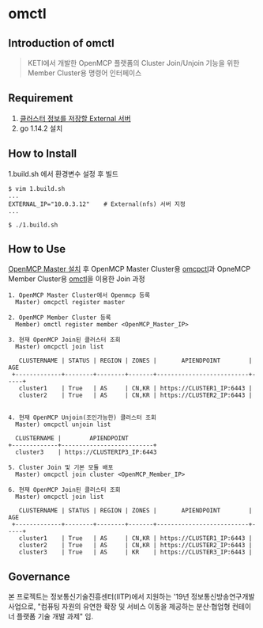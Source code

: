 # omctl

## Introduction of omctl

> KETI에서 개발한 OpenMCP 플랫폼의 Cluster Join/Unjoin 기능을 위한 Member Cluster용 명령어 인터페이스
>

## Requirement
1. [클러스터 정보를 저장할 External 서버](https://github.com/openmcp/external)
1. go 1.14.2 설치


## How to Install
1.build.sh 에서 환경변수 설정 후 빌드
```
$ vim 1.build.sh
...
EXTERNAL_IP="10.0.3.12"    # External(nfs) 서버 지정
...

$ ./1.build.sh
```

## How to Use
[OpenMCP Master 설치](https://github.com/openmcp/openmcp) 후 OpenMCP Master Cluster용 [omcpctl](https://github.com/openmcp/openmcp/tree/master/omcpctl)과 OpneMCP Member Cluster용 [omctl](https://github.com/openmcp/openmcp-cli)을 이용한 Join 과정


```
1. OpenMCP Master Cluster에서 Openmcp 등록 
  Master) omcpctl register master

2. OpenMCP Member Cluster 등록
  Member) omctl register member <OpenMCP_Master_IP>

3. 현재 OpenMCP Join된 클러스터 조회
  Master) omcpctl join list

   CLUSTERNAME | STATUS | REGION | ZONES |       APIENDPOINT        | AGE  
 +-------------+--------+--------+-------+--------------------------+-----+
   cluster1    | True   | AS     | CN,KR | https://CLUSTER1_IP:6443 |      
   cluster2    | True   | AS     | CN,KR | https://CLUSTER2_IP:6443 |      


4. 현재 OpenMCP Unjoin(조인가능한) 클러스터 조회 
  Master) omcpctl unjoin list

  CLUSTERNAME |        APIENDPOINT        
+-------------+--------------------------+
  cluster3    | https://CLUSTERIP3_IP:6443  

5. Cluster Join 및 기본 모듈 배포
  Master) omcpctl join cluster <OpenMCP_Member_IP>

6. 현재 OpenMCP Join된 클러스터 조회
  Master) omcpctl join list

   CLUSTERNAME | STATUS | REGION | ZONES |       APIENDPOINT        | AGE  
 +-------------+--------+--------+-------+--------------------------+-----+
   cluster1    | True   | AS     | CN,KR | https://CLUSTER1_IP:6443 |      
   cluster2    | True   | AS     | CN,KR | https://CLUSTER2_IP:6443 |      
   cluster3    | True   | AS     | KR    | https://CLUSTER3_IP:6443 |      
```


## Governance

본 프로젝트는 정보통신기술진흥센터(IITP)에서 지원하는 '19년 정보통신방송연구개발사업으로, "컴퓨팅 자원의 유연한 확장 및 서비스 이동을 제공하는 분산·협업형 컨테이너 플랫폼 기술 개발 과제" 임.
